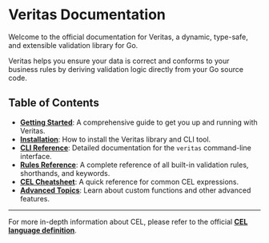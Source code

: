 # Veritas Documentation

Welcome to the official documentation for Veritas, a dynamic, type-safe, and extensible validation library for Go.

Veritas helps you ensure your data is correct and conforms to your business rules by deriving validation logic directly from your Go source code.

## Table of Contents

*   **[Getting Started](./getting-started.md)**: A comprehensive guide to get you up and running with Veritas.
*   **[Installation](./installation.md)**: How to install the Veritas library and CLI tool.
*   **[CLI Reference](./cli.md)**: Detailed documentation for the `veritas` command-line interface.
*   **[Rules Reference](./rules.md)**: A complete reference of all built-in validation rules, shorthands, and keywords.
*   **[CEL Cheatsheet](./cel-cheatsheet.md)**: A quick reference for common CEL expressions.
*   **[Advanced Topics](./advanced.md)**: Learn about custom functions and other advanced features.

---

For more in-depth information about CEL, please refer to the official [**CEL language definition**](https://github.com/google/cel-spec/blob/master/doc/langdef.md).
